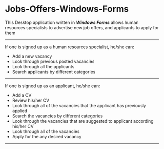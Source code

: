 # Jobs-Offers-Windows-Forms

This Desktop application written in ***Windows Forms*** allows human resources specialists to advertise new job offers, and applicants to apply for them

---
If one is signed up as a human resources specialist, he/she can:
- Add a new vacancy
- Look through previous posted vacancies
- Look through all the applicants
- Search applicants by different categories
---
If one is signed up as an applicant, he/she can:
- Add a CV
- Review his/her CV
- Look through all of the vacancies that the applicant has previously applied
- Search the vacancies by different categories
- Look through the vacancies that are suggested to applicant according his/her CV
- Look through all of the vacancies
- Apply for the any desired vacancy
---
